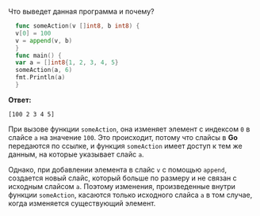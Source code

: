 Что выведет данная программа и почему?

```go
  func someAction(v []int8, b int8) {
  v[0] = 100
  v = append(v, b)
  }
  func main() {
  var a = []int8{1, 2, 3, 4, 5}
  someAction(a, 6)
  fmt.Println(a)
  }
```

**Ответ:**

`[100 2 3 4 5]`

При вызове функции `someAction`, она изменяет элемент с индексом `0` в слайсе `a` на значение `100`. 
Это происходит, потому что слайсы в **Go** передаются по ссылке, и функция `someAction` имеет доступ к тем же данным, на которые указывает слайс `a`.

Однако, при добавлении элемента в слайс `v` с помощью `append`, создается новый слайс, который больше по размеру и не связан с исходным слайсом `a`. 
Поэтому изменения, произведенные внутри функции `someAction`, касаются только исходного слайса `a` в том случае, когда изменяется существующий элемент.

